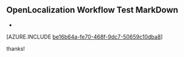 ## OpenLocalization Workflow Test MarkDown
* 

[AZURE.INCLUDE [be16b64a-fe70-468f-9dc7-50659c10dba8](calleeMd1.md)]

 
thanks!